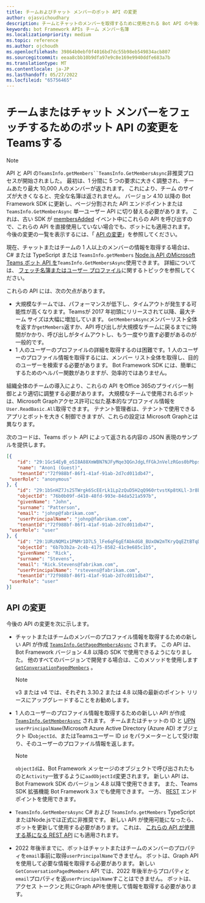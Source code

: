 ```yaml
---
title: チームおよびチャット メンバーのボット API の変更
author: ojasvichoudhary
description: チームとチャットのメンバーを取得するために使用される Bot API の今後および進行中の変更について説明します
keywords: bot Framework APIs チーム メンバー名簿
ms.localizationpriority: medium
ms.topic: reference
ms.author: ojchoudh
ms.openlocfilehash: 39864b0ebf0f4016bd7dc55b98eb549834acb807
ms.sourcegitcommit: eeaa8cbb10b9dfa97e9c8e169e9940ddfe683a7b
ms.translationtype: MT
ms.contentlocale: ja-JP
ms.lasthandoff: 05/27/2022
ms.locfileid: "65756465"
---
```

# <a name="teams-bot-api-changes-to-fetch-team-or-chat-members"></a>チームまたはチャット メンバーをフェッチするためのボット API の変更をTeamsする

>[!NOTE]
> API と API の`TeamsInfo.getMembers``TeamsInfo.GetMembersAsync`非推奨プロセスが開始されました。 最初は、1 分間に 5 つの要求に大きく調整され、チームあたり最大 10,000 人のメンバーが返されます。 これにより、チーム のサイズが大きくなると、完全な名簿は返されません。
> バージョン 4.10 以降の Bot Framework SDK に更新し、ページ分割された API エンドポイントまたは `TeamsInfo.GetMemberAsync` 単一ユーザー API に切り替える必要があります。 これは、古い SDK が [membersAdded](../bots/how-to/conversations/subscribe-to-conversation-events.md#team-members-added) イベント中にこれらの API を呼び出すので、これらの API を直接使用していない場合でも、ボットにも適用されます。 今後の変更の一覧を表示するには、「 [API の変更](team-chat-member-api-changes.md#api-changes)」を参照してください。

現在、チャットまたはチームの 1 人以上のメンバーの情報を取得する場合は、C# または TypeScript または `TeamsInfo.getMembers` [Node.js API のMicrosoft Teams ボット API を](/microsoftteams/platform/bots/how-to/get-teams-context?tabs=dotnet#fetch-the-roster-or-user-profile)`TeamsInfo.GetMembersAsync`使用できます。 詳細については、 [フェッチ名簿またはユーザー プロファイル](../bots/how-to/get-teams-context.md#fetch-the-roster-or-user-profile)に関するトピックを参照してください。

これらの API には、次の欠点があります。

* 大規模なチームでは、パフォーマンスが低下し、タイムアウトが発生する可能性が高くなります。Teamsが 2017 年初頭にリリースされて以降、最大チーム サイズは大幅に増加しています。 `GetMembersAsync`メンバーリスト全体を返すか`getMembers`返すか、API 呼び出しが大規模なチームに戻るまでに時間がかかり、呼び出しがタイムアウトし、もう一度やり直す必要があるのが一般的です。
* 1 人のユーザーのプロファイルの詳細を取得するのは困難です。1 人のユーザーのプロファイル情報を取得するには、メンバー リスト全体を取得し、目的のユーザーを検索する必要があります。 Bot Framework SDK には、簡単にするためのヘルパー関数がありますが、効率的ではありません。

組織全体のチームの導入により、これらの API をOffice 365のプライバシー制御とより適切に調整する必要があります。 大規模なチームで使用されるボットは、Microsoft Graphアクセス許可に似た基本的なプロファイル情報を`User.ReadBasic.All`取得できます。 テナント管理者は、テナントで使用できるアプリとボットを大きく制御できますが、これらの設定は Microsoft Graphとは異なります。

次のコードは、Teams ボット API によって返される内容の JSON 表現のサンプルを提供します。

```json
[{
    "id": "29:1GcS4EyB_oSI8A88XmWBN7NJFyMqe3QGnJdgLfFGkJnVelzRGos0bPbpsfJjcbAD22bmKc4GMbrY2g4JDrrA8vM06X1-cHHle4zOE6U4ttcc",
    "name": "Anon1 (Guest)",
    "tenantId":"72f988bf-86f1-41af-91ab-2d7cd011db47",
 "userRole": "anonymous"
}, {
    "id": "29:1bSnHZ7Js2STWrgk6ScEErLk1Lp2zQuD5H2qQ960rtvstKp8tKLl-3r8b6DoW0QxZimuTxk_kupZ1DBMpvIQQUAZL-PNj0EORDvRZXy8kvWk",
    "objectId": "76b0b09f-d410-48fd-993e-84da521a597b",
    "givenName": "John",
    "surname": "Patterson",
    "email": "johnp@fabrikam.com",
    "userPrincipalName": "johnp@fabrikam.com",
    "tenantId":"72f988bf-86f1-41af-91ab-2d7cd011db47",
 "userRole": "user"
}, {
    "id": "29:1URzNQM1x1PNMr1D7L5_lFe6qF6gEfAbkdG8_BUxOW2mTKryQqEZtBTqDt10-MghkzjYDuUj4KG6nvg5lFAyjOLiGJ4jzhb99WrnI7XKriCs",
    "objectId": "6b7b3b2a-2c4b-4175-8582-41c9e685c1b5",
    "givenName": "Rick",
    "surname": "Stevens",
    "email": "Rick.Stevens@fabrikam.com",
    "userPrincipalName": "rstevens@fabrikam.com",
    "tenantId":"72f988bf-86f1-41af-91ab-2d7cd011db47",
 "userRole": "user"
}]
```

## <a name="api-changes"></a>API の変更

今後の API の変更を次に示します。

* チャットまたはチームのメンバーのプロファイル情報を取得するための新しい API が作成 [`TeamsInfo.GetPagedMembersAsync`](/microsoftteams/platform/bots/how-to/get-teams-context?tabs=dotnet#fetch-the-roster-or-user-profile) されます。 この API は、Bot Framework バージョン 4.8 以降の SDK で使用できるようになりました。 他のすべてのバージョンで開発する場合は、このメソッドを使用します [`GetConversationPagedMembers`](/dotnet/api/microsoft.bot.connector.conversationsextensions.getconversationpagedmembersasync?view=botbuilder-dotnet-stable&preserve-view=true) 。

    > [!NOTE]
    > v3 または v4 では、それぞれ 3.30.2 または 4.8 以降の最新のポイント リリースにアップグレードすることをお勧めします。

* 1 人のユーザーのプロファイル情報を取得するための新しい API が作成 [`TeamsInfo.GetMemberAsync`](/microsoftteams/platform/bots/how-to/get-teams-context?tabs=dotnet#get-single-member-details) されます。 チームまたはチャットの ID と [UPN](/windows/win32/ad/naming-properties#userprincipalname) `userPrincipalName`(Microsoft Azure Active Directory (Azure AD) オブジェクト ID`objectId`、またはTeamsユーザー ID `id` をパラメーターとして受け取り、そのユーザーのプロファイル情報を返します。

    > [!NOTE]
    > `objectId`は、Bot Framework メッセージのオブジェクトで呼び出されたものと`Activity`一致するように`aadObjectId`変更されます。 新しい API は、Bot Framework SDK のバージョン 4.8 以降で使用できます。 また、Teams SDK 拡張機能 Bot Framework 3.x でも使用できます。 一方、 [REST](/microsoftteams/platform/bots/how-to/get-teams-context?tabs=json#get-single-member-details) エンドポイントを使用できます。

* `TeamsInfo.GetMembersAsync` C# および `TeamsInfo.getMembers` TypeScript またはNode.jsでは正式に非推奨です。 新しい API が使用可能になったら、ボットを更新して使用する必要があります。 これは、 [これらの API が使用する基になる REST API](/microsoftteams/platform/bots/how-to/get-teams-context?tabs=json#tabpanel_CeZOj-G++Q_json) にも適用されます。
* 2022 年後半までに、ボットはチャットまたはチームのメンバーのプロパティを`email`事前に取得`userPrincipalName`できません。 ボットは、Graph API を使用して必要な情報を取得する必要があります。 新しい `GetConversationPagedMembers` API では、2022 年後半からプロパティと`email`プロパティを返`userPrincipalName`すことはできません。 ボットは、アクセス トークンと共にGraph APIを使用して情報を取得する必要があります。 
